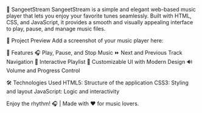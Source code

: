🎵 SangeetStream
SangeetStream is a simple and elegant web-based music player that lets you enjoy your favorite tunes seamlessly. Built with HTML, CSS, and JavaScript, it provides a smooth and visually appealing interface to play, pause, and manage music files.


📸 Project Preview
Add a screenshot of your music player here:

🚀 Features
🎧 Play, Pause, and Stop Music
⏩ Next and Previous Track Navigation
📜 Interactive Playlist
🎨 Customizable UI with Modern Design
🔊 Volume and Progress Control


🛠️ Technologies Used
HTML5: Structure of the application
CSS3: Styling and layout
JavaScript: Logic and interactivity

Enjoy the rhythm! 🎧 | Made with ❤️ for music lovers.
